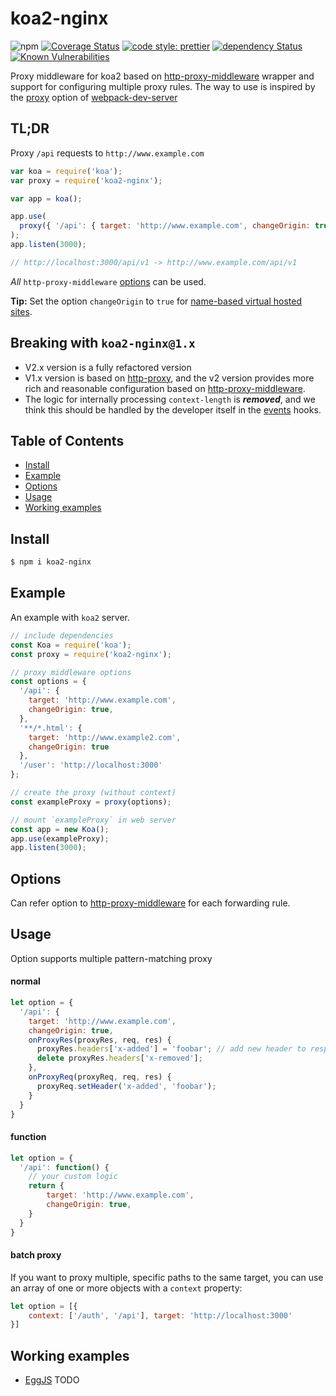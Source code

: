# koa2-nginx
![npm](https://img.shields.io/npm/v/koa2-nginx)
[![Coverage Status](https://coveralls.io/repos/github/my9074/koa2-nginx/badge.svg?branch=master)](https://coveralls.io/github/my9074/koa2-nginx?branch=master)
[![code style: prettier](https://img.shields.io/badge/code_style-prettier-ff69b4.svg?style=flat-square)](https://github.com/prettier/prettier)
[![dependency Status](https://img.shields.io/david/my9074/koa2-nginx.svg?style=flat-square)](https://david-dm.org/my9074/koa2-nginx#info=dependencies)
[![Known Vulnerabilities](https://snyk.io/test/github/my9074/koa2-nginx/badge.svg?targetFile=package.json)](https://snyk.io/test/github/my9074/koa2-nginx?targetFile=package.json)

Proxy middleware for koa2 based on [http-proxy-middleware](https://github.com/chimurai/http-proxy-middleware) wrapper and support for configuring multiple proxy rules. The way to use is inspired by the [proxy](https://webpack.js.org/configuration/dev-server/#devserverproxy) option of [webpack-dev-server](https://github.com/webpack/webpack-dev-server)

## TL;DR

Proxy `/api` requests to `http://www.example.com`

```javascript
var koa = require('koa');
var proxy = require('koa2-nginx');

var app = koa();

app.use(
  proxy({ '/api': { target: 'http://www.example.com', changeOrigin: true } })
);
app.listen(3000);

// http://localhost:3000/api/v1 -> http://www.example.com/api/v1
```

_All_ `http-proxy-middleware` [options](https://github.com/chimurai/http-proxy-middleware#options) can be used.

**Tip:** Set the option `changeOrigin` to `true` for [name-based virtual hosted sites](http://en.wikipedia.org/wiki/Virtual_hosting#Name-based).

## Breaking with `koa2-nginx@1.x`

* V2.x version is a fully refactored version
* V1.x version is based on [http-proxy](https://github.com/http-party/node-http-proxy), and the v2 version provides more rich and reasonable configuration based on [http-proxy-middleware](https://github.com/chimurai/http-proxy-middleware).
* The logic for internally processing `context-length` is ***removed***, and we think this should be handled by the developer itself in the [events](https://github.com/chimurai/http-proxy-middleware#http-proxy-events) hooks.

## Table of Contents

<!-- MarkdownTOC autolink=true bracket=round depth=2 -->
- [Install](#install)
- [Example](#example)
- [Options](#options)
- [Usage](#usage)
- [Working examples](#working-examples)

<!-- /MarkdownTOC -->

## Install

```javascript
$ npm i koa2-nginx
```

## Example

An example with `koa2` server.

```javascript
// include dependencies
const Koa = require('koa');
const proxy = require('koa2-nginx');

// proxy middleware options
const options = {
  '/api': {
    target: 'http://www.example.com', 
    changeOrigin: true,
  },
  '**/*.html': {
    target: 'http://www.example2.com', 
    changeOrigin: true
  },
  '/user': 'http://localhost:3000'
};

// create the proxy (without context)
const exampleProxy = proxy(options);

// mount `exampleProxy` in web server
const app = new Koa();
app.use(exampleProxy);
app.listen(3000);
```

## Options

Can refer option to [http-proxy-middleware](https://github.com/chimurai/http-proxy-middleware#options) for each forwarding rule.

## Usage

Option supports multiple pattern-matching proxy

#### normal

```javascript
let option = {
  '/api': {
    target: 'http://www.example.com', 
    changeOrigin: true,
    onProxyRes(proxyRes, req, res) {
      proxyRes.headers['x-added'] = 'foobar'; // add new header to response
      delete proxyRes.headers['x-removed'];
    },
    onProxyReq(proxyReq, req, res) {
      proxyReq.setHeader('x-added', 'foobar');
    }
  }
}
```

#### function

```javascript
let option = {
  '/api': function() {
    // your custom logic
    return {
        target: 'http://www.example.com', 
        changeOrigin: true,
    }
  }
}
```

#### batch proxy

If you want to proxy multiple, specific paths to the same target, you can use an array of one or more objects with a `context` property:

```javascript
let option = [{
    context: ['/auth', '/api'], target: 'http://localhost:3000'
}]
```

## Working examples

- [EggJS]() TODO